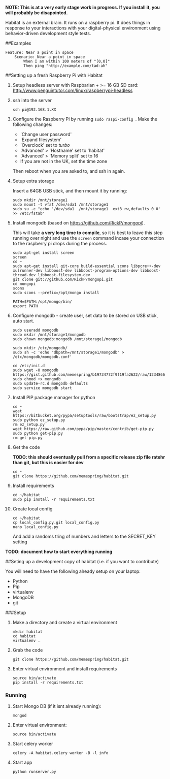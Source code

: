 **NOTE: This is at a very early stage work in progress. If you install it, you will probably be disapointed.**

Habitat is an external brain. It runs on a raspberry pi. It does things in response to your interactions with your digital-physical environment using behavior-driven development style tests.

##Examples

```
Feature: Near a point in space
    Scenario: Near a point in space 
        When I am within 100 meters of "[0,0]"
        Then ping "http://example.com/tad-ah"
```

##Setting up a fresh Raspberry Pi with Habitat

1.  Setup headless server with Raspbarian + >= 16 GB SD card: http://www.penguintutor.com/linux/raspberrypi-headless

2. ssh into the server

    ```
    ssh pi@192.168.1.XX
    ```

3. Configure the Raspberry Pi by running  ```sudo raspi-config ```. Make the following changes:
    * 'Change user password'
    * 'Expand filesystem'
    * 'Overclock' set to *turbo*
    * 'Advanced' > 'Hostname' set to 'habitat'
    * 'Advanced' >  'Memory split' set to 16
    * If you are not in the UK, set the time zone

    Then reboot when you are asked to, and ssh in again.


4. Setup extra storage

    Insert a 64GB USB stick, and then mount it by running:

    ```
    sudo mkdir /mnt/storage1
    sudo mount -t vfat /dev/sda1 /mnt/storage1
    sudo su -c "echo '/dev/sda1  /mnt/storage1  ext3 rw,defaults 0 0' >> /etc/fstab"
    ```

5. Install mongodb (based on https://github.com/RickP/mongopi). 

    This will take **a very long time to compile**, so it is best to leave this step running over night and use the `screen` command incase your connection to the raspberry pi drops during the process.

    ```
    sudo apt-get install screen
    screen
    cd ~
    sudo apt-get install git-core build-essential scons libpcre++-dev xulrunner-dev libboost-dev libboost-program-options-dev libboost-thread-dev libboost-filesystem-dev
    git clone git://github.com/RickP/mongopi.git
    cd mongopi
    scons
    sudo scons --prefix=/opt/mongo install

    PATH=$PATH:/opt/mongo/bin/
    export PATH

    ```

6. Configure mongodb - create user, set data to be stored on USB stick, auto start.

    ```
    sudo useradd mongodb
    sudo mkdir /mnt/storage1/mongodb
    sudo chown mongodb:mongodb /mnt/storage1/mongodb
   
    sudo mkdir /etc/mongodb/
    sudo sh -c 'echo "dbpath=/mnt/storage1/mongodb" > /etc/mongodb/mongodb.conf'

    cd /etc/init.d
    sudo wget -O mongodb https://gist.github.com/memespring/b19734772f9f19fa2622/raw/12348660841dd2b33388d7b08c8328fa48b25e6e/mongodb.sh
    sudo chmod +x mongodb
    sudo update-rc.d mongodb defaults
    sudo service mongodb start

    ```
7. Install PIP package manager for python

    ```
    cd ~
    wget https://bitbucket.org/pypa/setuptools/raw/bootstrap/ez_setup.py
    sudo python ez_setup.py
    rm ez_setup.py
    wget https://raw.github.com/pypa/pip/master/contrib/get-pip.py
    sudo python get-pip.py
    rm get-pip.py
    ```

8. Get the code

    **TODO: this should eventually pull from a specific release zip file ratehr than git, but this is easier for dev**

    ```
    cd ~
    git clone https://github.com/memespring/habitat.git
    ```

9. Install requirements

    ```
    cd ~/habitat
    sudo pip install -r requirements.txt
    ```

10. Create local config

    ```
    cd ~/habitat
    cp local_config.py.git local_config.py
    nano local_config.py
    ```

    And add a randoms tring of numbers and letters to the SECRET_KEY setting

**TODO: document how to start everything running**


##Seting up a development copy of habitat (i.e. if you want to contribute)

You will need to have the following already setup on your laptop:

- Python
- Pip
- virtualenv
- MongoDB
- git

###Setup

1. Make a directory and create a virtual environment

    ``` 
    mkdir habitat
    cd habitat
    virtualenv .
    ```

2. Grab the code

    ```
    git clone https://github.com/memespring/habitat.git
    ```

3. Enter virtual environment and install requirements

    ```
    source bin/activate
    pip install -r requirements.txt
    ```

### Running

1. Start Mongo DB (if it isnt already running):

    ```
    mongod
    ```

2. Enter virtual environment:

    ```
    source bin/activate
    ```

3. Start celery worker 

    ```
    celery -A habitat.celery worker -B -l info
    ```

4. Start app

    ```
    python runserver.py
    ```

